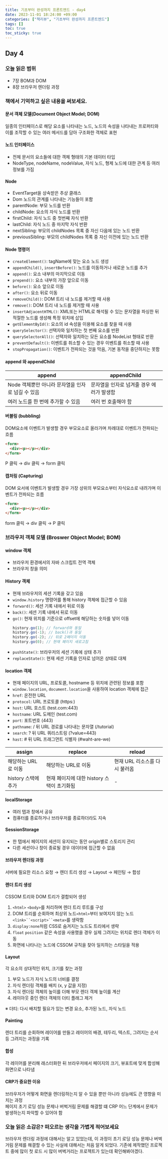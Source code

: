 ```yaml
---
title: 기초부터 완성까지 프론트엔드 - day4
date: 2023-11-01 18:24:00 +09:00
categories: ["책리뷰", "기초부터 완성까지 프론트엔드"]
tags: []
toc: true
toc_sticky: true
---
```


## Day 4

### 오늘 읽은 범위

- 7장 BOM과 DOM
- 8장 브라우저 렌더링 과정

### 책에서 기억하고 싶은 내용을 써보세요.

#### 문서 객체 모델(Document Object Model; DOM)

일종의 인터페이스로 해당 요소를 나타내는 노드, 노드의 속성을 나타내는 프로퍼티와 이를 조작할 수 있는 여러 메서드를 담아 구조화한 객체로 표현

#### 노드 인터페이스

- 전체 문서의 요소들에 대한 객체 형태의 기본 데이터 타입
- NodeType, nodeName, nodeValue, 자식 노드, 형제 노드에 대한 관계 등 여러 정보를 가짐

#### Node

- EventTarget을 상속받은 추상 클래스
- Dom 노드의 관계를 나타내는 기능들이 포함
- parentNode: 부모 노드를 반환
- childNode: 요소의 자식 노드를 반환
- firstChild: 자식 노드 중 첫번째 자식 반환
- lastChild: 자식 노드 중 마지막 자식 반환
- nextSibling: 부모의 childNodes 목록 중 자신 다음에 있는 노드 반환
- previousSibling: 부모의 childNodes 목록 중 자신 이전에 있는 노드 반환

#### Node 명령어

- `createElement()`: tagName에 맞는 요소 노드 생성
- `appendChild()`, `insertBefore()`: 노드를 이동하거나 새로운 노드를 추가
- `append()`: 요소 내부의 마지막으로 이동
- `prepend()`: 요소 내부의 가장 앞으로 이동
- `before()`: 요소 앞으로 이동
- `after()`: 요소 뒤로 이동
- `removeChild()`: DOM 트리 내 노드를 제거할 때 사용
- `remove()`: DOM 트리 내 노드를 제거할 때 사용
- `insertAdjacentHTML()`: XML또는 HTML로 해석될 수 있는 문자열을 파싱한 뒤 적절한 노드를 생성해 특정 위치에 삽입
- `getElementById()`: 요소의 id 속성을 이용해 요소를 찾을 때 사용
- `querySelector()`: 선택자와 일치하는 첫 번째 요소를 반환
- `querySelectorAll()`: 선택자와 일치하는 모든 요소를 NodeList 형태로 반환
- `preventDefault()`: 이벤트를 취소할 수 있는 경우 이벤트를 취소할 때 사용
- `stopPropagation()`: 이벤트가 전파되는 것을 막음, 기본 동작을 중단하지는 못함

#### append 와 appendChild

| append                                            | appendChild                               |
| ------------------------------------------------- | ----------------------------------------- |
| Node 객체뿐만 아니라 문자열을 인자로 넘길 수 있음 | 문자열을 인자로 넘겨줄 경우 에러가 발생함 |
| 여러 노드를 한 번에 추가할 수 있음                | 여러 번 호출해야 함                       |

#### 버블링 (bubbling)

DOM요소에 이벤트가 발생할 경우 부모요소로 올라가며 차례대로 이벤트가 전파되는 흐름

```html
<form>
  <div><p></p></div>
</form>
```

P 클릭 → div 클릭 → form 클릭

#### 캡처링 (Capturing)

DOM 요서에 이벤트가 발생할 경우 가장 상위의 부모요소부터 자식요소로 내려가며 이벤트가 전파되는 흐름

```html
<form>
  <div><p></p></div>
</form>
```

form 클릭 → div 클릭 → P 클릭

### 브라우저 객체 모델 (Broswer Object Model; BOM)

#### window 객체

- 브라우저 환경에서의 자바 스크립트 전역 객체
- 브라우저 창을 의미

#### History 객체

- 현재 브라우저의 세션 기록을 갖고 있음
- `window.history` 명령어를 통해 history 객체에 접근할 수 있음
- `forward()`: 세션 기록 내에서 뒤로 이동
- `back()`: 세션 기록 내에서 뒤로 이동
- `go()`: 현재 위치를 기준으로 offset에 해당하는 숫자를 넣어 이동
  ```js
  history.go(1); // forward와 동일
  history.go(-1); // back()과 동일
  history.go(-2); // 뒤로 2페이지 이동
  history.go(0); // 현재 페이지 새로고침
  ```
- `pushState()`: 브라우저의 세션 기록에 상태 추가
- `replaceState()`: 현재 세션 기록을 인자로 넘어온 상태로 대체

#### location 객체

- 현재 페이지의 URL, 프로토콜, hostname 등 위치에 관련된 정보를 포함
- `window.location`, `document.location`을 사용하여 location 객체에 접근
- `href`: 온전한 URL
- `protocol`: URL 프로토콜 (https:)
- `host`: URL 호스트 (test.com:443)
- `hostname`: URL 도메인 (test.com)
- `port`: 포트번호 (443)
- `pathname`: \/ 뒤 URL 경로를 나타내는 문자열 (/tutorial)
- `search`: \? 뒤 URL 쿼리스트링 (?value=443)
- `hast`: \# 뒤 URL 프래그먼트 식별자 (\#waht-are-we)

| assign              | replace                                    | reload                        |
| ------------------- | ------------------------------------------ | ----------------------------- |
| 해당하는 URL로 이동 | 해당하는 URL로 이동                        | 현재 URL 리소스를 다시 불러옴 |
| history 스택에 추가 | 현재 페이지에 대한 history 스택이 초기화됨 | -                             |

#### localStorage

- 여러 탭과 창에서 공유
- 컴퓨터를 종료하거나 브라우저를 종료하더라도 지속

#### SessionStorage

- 한 탭에서 페이지의 세션이 유지되는 동안 origin별로 스토리지 관리
- 다른 세션이나 창이 종료될 경우 데이터에 접근할 수 없음

#### 브라우저 렌더링 과정

서버에 필요한 리소스 요청 → 렌더 트리 생성 → Layout → 페인팅 → 합성

#### 렌더 트리 생성

CSSOM 트리와 DOM 트리가 결합되어 생성

1. `<html>` `<body>`를 처리하며 렌더 트리 루트를 구성
1. DOM 트리를 순회하며 최상위 노드`<html>`부터 보여지지 않는 노드` <link>``<script>``<meta> `를 생략함
1. `display:none`처럼 CSS로 숨겨지는 노드도 트리에서 생략
1. `float` `position` 같은 속성을 사용했을 경우 실제 그려지는 위치로 렌더 객체가 이동
1. 화면에 나타나는 노드에 CSSOM 규칙을 찾아 일치하는 스타일을 적용

#### Layout

각 요소의 상대적인 위치, 크기를 찾는 과정

1. 부모 노드가 자식 노드의 너비를 결정
2. 자식 렌더링 객체를 배치 (x, y 값을 지정)
3. 자식 렌더링 객체의 높이를 더해 부모 렌더 객체 높이를 계산
4. 레이아웃 중인 렌더 객체의 더티 플래그 제거

※ 더티: 다시 배치할 필요가 있는 변경 요소, 추가된 노드, 자식 노드

#### Painting

렌더 트리를 순회하며 레이어를 만들고 레이어의 배경, 테두리, 텍스트, 그려지는 순서 등 그려지는 과정을 기록

#### 합성

각 레이어를 분리해 래스터화한 뒤 브라우저에서 페이지의 크기, 뷰포트에 맞게 합성해 화면으로 나타냄

#### CRP가 중요한 이유

브라우저가 어떻게 화면을 렌더링하는지 알 수 있을 뿐만 아니라 성능에도 큰 영향을 미치는 과정  
페이지 초기 로딩 성능 문제나 버벅거림 문제를 해결할 떄 CRP 어느 단계에서 문제가 발생하는지 파악할 수 있어야 함

### 오늘 읽은 소감은? 떠오르는 생각을 가볍게 적어보세요

브라우저 렌더링 과정에 대해서는 알고 있었는데, 이 과정이 초기 로딩 성능 문제나 버벅거림 문제를 해결할 수 있는 사실에 대해서는 처음 알게 되었다. 기존에 제작했던 프로젝트 중에 많이 첫 로드 시 많이 버벅거리는 프로젝트가 있는데 확인해봐야겠다.
